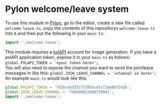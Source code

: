 # Pylon welcome/leave system
To use this module in [Pylon](https://pylon.bot/), go to the editor, create a new file called `welcome-leave.ts`, copy the contents of this repositorys `welcome-leave.ts` into it and then put the following in your `main.ts`:
```ts
import './welcome-leave';
```

This module requires a [pxlAPI](https://pxlapi.dev/) account for image generation. 
If you have a pxlAPI application token, expose it in your `main.ts` as follows: `global.PXLAPI_TOKEN = '<your token here>';`.  
You will also need to expose the channel you want to send the join/leave messages in like this: `global.JOIN_LEAVE_CHANNEL = '<channel id here>';`
An example `main.ts` would look like this:
```ts
global.PXLAPI_TOKEN = 'f03bc4bd35177305bc43cf3abb072436';
global.JOIN_LEAVE_CHANNEL = '730490621088759941';
import './welcome-leave';
```